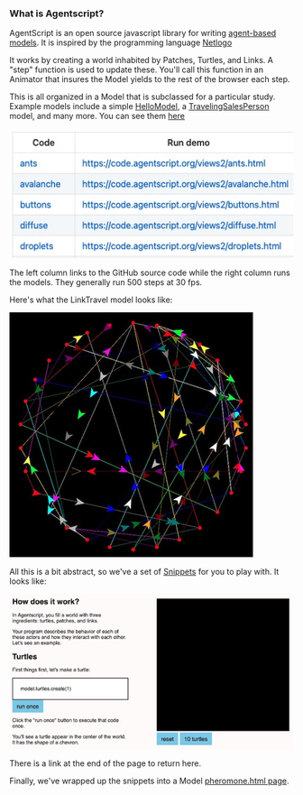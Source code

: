 ### What is Agentscript?

AgentScript is an open source javascript library for writing
[agent-based models](https://en.wikipedia.org/wiki/Agent-based_model).
It is inspired by the programming language
[Netlogo](https://ccl.northwestern.edu/netlogo)

It works by creating a world inhabited by Patches, Turtles, and Links. A "step" function is used to update these. You'll call this function in an Animator that insures the Model yields to the rest of the browser each step.

This is all organized in a Model that is subclassed for a particular study. Example models include a simple [HelloModel](https://code.agentscript.org/views2/hello.html), a [TravelingSalesPerson](https://code.agentscript.org/views2/tsp.html) model, and many more. You can see them [here](https://code.agentscript.org/views2/)

![Image](/config/cleantheme/static/Views2.jpg)

The left column links to the GitHub source code while the right column runs the models. They generally run 500 steps at 30 fps.

Here's what the LinkTravel model looks like:

![Image](/config/cleantheme/static/LinkTravel.jpg)

All this is a bit abstract, so we've a set of [Snippets](https://code.agentscript.org/config/cleantheme/Snippets.html) for you to play with. It looks like:

![Image](/config/cleantheme/static/Snippets.jpg)

There is a link at the end of the page to return here.

Finally, we've wrapped up the snippets into a Model [pheromone.html page](https://code.agentscript.org/views2/pheromone.html).
